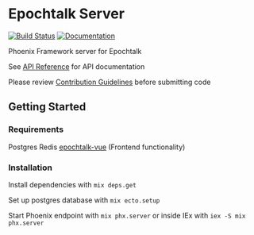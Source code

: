# Epochtalk Server

[![Build Status](https://github.com/epochtalk/epochtalk_server/actions/workflows/main.yml/badge.svg)](https://github.com/epochtalk/epochtalk_server/actions)
[![Documentation](https://img.shields.io/badge/documentation-gray)](https://docs.epochtalk.org/api-reference.html)

Phoenix Framework server for Epochtalk

See [API Reference](https://docs.epochtalk.org/api-reference.html) for API documentation

Please review [Contribution Guidelines](https://github.com/epochtalk/epochtalk_server/blob/main/CONTRIBUTIONS.md) before submitting code

## Getting Started

### Requirements

Postgres
Redis
[epochtalk-vue](https://github.com/epochtalk/epochtalk-vue) (Frontend functionality)

### Installation

Install dependencies with `mix deps.get`

Set up postgres database with `mix ecto.setup`

Start Phoenix endpoint with `mix phx.server` or inside IEx with `iex -S mix phx.server`
